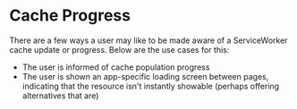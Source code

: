 # Cache Progress

There are a few ways a user may like to be made aware of a ServiceWorker cache update or progress. Below are the use cases for this:

* The user is informed of cache population progress
* The user is shown an app-specific loading screen between pages, indicating that the resource isn't instantly showable (perhaps offering alternatives that are)